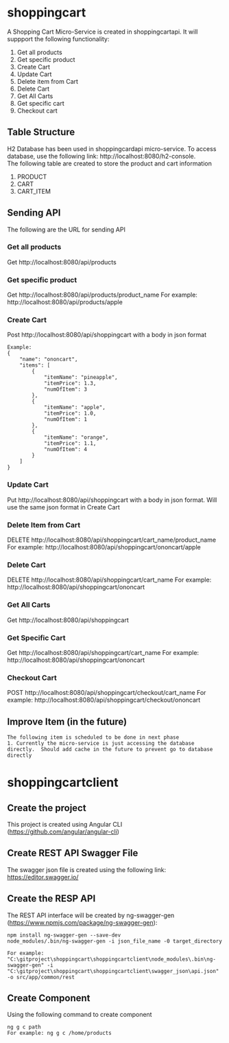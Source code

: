 # shoppingcart

A Shopping Cart Micro-Service is created in shoppingcartapi.  It will suppport the following functionality:
1. Get all products
2. Get specific product
3. Create Cart
4. Update Cart
5. Delete item from Cart
6. Delete Cart
7. Get All Carts
8. Get specific cart
9. Checkout cart

## Table Structure
H2 Database has been used in shoppingcardapi micro-service.  To access database, use the following link:  http://localhost:8080/h2-console.  
The following table are created to store the product and cart information
1. PRODUCT
2. CART
3. CART_ITEM

## Sending API
The following are the URL for sending API

### Get all products
Get http://localhost:8080/api/products

### Get specific product
Get http://localhost:8080/api/products/product_name
For example: http://localhost:8080/api/products/apple

### Create Cart
Post http://localhost:8080/api/shoppingcart with a body in json format

```
Example:
{
    "name": "ononcart",
    "items": [
        {
            "itemName": "pineapple",
            "itemPrice": 1.3,
            "numOfItem": 3
        },
        {
            "itemName": "apple",
            "itemPrice": 1.0,
            "numOfItem": 1
        },
        {
            "itemName": "orange",
            "itemPrice": 1.1,
            "numOfItem": 4
        }                         
    ]
}
```

### Update Cart
Put http://localhost:8080/api/shoppingcart with a body in json format. Will use the same json format in Create Cart

### Delete Item from Cart
DELETE http://localhost:8080/api/shoppingcart/cart_name/product_name
For example: http://localhost:8080/api/shoppingcart/ononcart/apple

### Delete Cart
DELETE http://localhost:8080/api/shoppingcart/cart_name
For example:  http://localhost:8080/api/shoppingcart/ononcart

### Get All Carts
Get http://localhost:8080/api/shoppingcart

### Get Specific Cart
Get http://localhost:8080/api/shoppingcart/cart_name
For example:  http://localhost:8080/api/shoppingcart/ononcart

### Checkout Cart
POST http://localhost:8080/api/shoppingcart/checkout/cart_name
For example:  http://localhost:8080/api/shoppingcart/checkout/ononcart
 
## Improve Item (in the future)
```
The following item is scheduled to be done in next phase
1. Currently the micro-service is just accessing the database directly.  Should add cache in the future to prevent go to database directly
```

# shoppingcartclient
## Create the project
This project is created using Angular CLI (https://github.com/angular/angular-cli)

## Create REST API Swagger File
The swagger json file is created using the following link:  https://editor.swagger.io/

## Create the RESP API
The REST API interface will be created by ng-swagger-gen (https://www.npmjs.com/package/ng-swagger-gen):

```
npm install ng-swagger-gen --save-dev
node_modules/.bin/ng-swagger-gen -i json_file_name -0 target_directory

For example:
"C:\gitproject\shoppingcart\shoppingcartclient\node_modules\.bin\ng-swagger-gen" -i "C:\gitproject\shoppingcart\shoppingcartclient\swagger_json\api.json" -o src/app/common/rest
```

## Create Component
Using the following command to create component

```
ng g c path
For example: ng g c /home/products
```